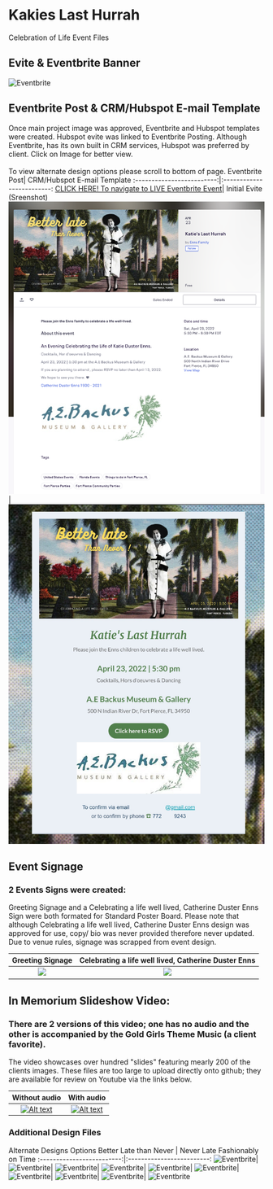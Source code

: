 # Kakies Last Hurrah
Celebration of Life Event Files
## Evite &  Eventbrite Banner
![Eventbrite](https://github.com/f-marquez/Kakies_last_hurrah/blob/main/EventBanner/9.png)
## Eventbrite Post & CRM/Hubspot E-mail Template
Once main project image was approved, Eventbrite and Hubspot templates were created. Hubspot evite was linked to Eventbrite Posting.
Although Eventbrite, has its own built in CRM services, Hubspot was preferred by client. Click on Image for better view. 
<br>
<br>
To view alternate design options please scroll to bottom of page.
Eventbrite Post| CRM/Hubspot E-mail Template
:-------------------------:|:-------------------------:
[CLICK HERE! To navigate to LIVE Eventbrite Event](https://www.eventbrite.com/e/katies-last-hurrah-tickets-311857563367)| Initial Evite (Sreenshot)
![Eventbrite](https://github.com/f-marquez/Kakies_last_hurrah/blob/main/Screen%20Shot%202022-04-23%20at%2012.20.03%20AM.png)| ![Hubspot](https://github.com/f-marquez/Kakies_last_hurrah/blob/main/HUBSPOT%20SS.jpeg)


## Event Signage
### 2 Events Signs were created:
Greeting Signage and a Celebrating a life well lived, Catherine Duster Enns Sign were both formated for Standard Poster Board.
Please note that although Celebrating a life well lived, Catherine Duster Enns design was approved for use, copy/ bio  was never provided therefore never updated. Due to venue rules, signage was scrapped from event design.

Greeting Signage| Celebrating a life well lived, Catherine Duster Enns
:-------------------------:|:-------------------------:
![](https://github.com/f-marquez/Kakies_last_hurrah/blob/main/Better%20late%20Than%20Never%20!/3.png)  |  ![](https://github.com/f-marquez/Kakies_last_hurrah/blob/main/Better%20late%20Than%20Never%20!/4.png)


## In Memorium Slideshow Video: 
### There are 2 versions of this video; one has no audio and the other is accompanied by the Gold Girls Theme Music (a client favorite).
 The video showcases over hundred "slides" featuring mearly 200 of the clients images. These files are too large to upload directly onto github; they are available for review on Youtube via the links below.
 
 Without audio             | With audio
:-------------------------:|:-------------------------:
[![Alt text](https://img.youtube.com/vi/eQSYu4JPQUE/0.jpg)](https://www.youtube.com/watch?v=eQSYu4JPQUE)  | [![Alt text](https://img.youtube.com/vi/eQSYu4JPQUE/0.jpg)](https://www.youtube.com/watch?v=eQSYu4JPQUE) 


### Additional Design Files
Alternate Designs Options
 Better Late than Never |  Never Late Fashionably on Time
 :-------------------------:|:-------------------------:
 ![Eventbrite](https://github.com/f-marquez/Kakies_last_hurrah/blob/main/EventBanner/2.png)|![Eventbrite](https://github.com/f-marquez/Kakies_last_hurrah/blob/main/EventBanner/3.png)|
 ![Eventbrite](https://github.com/f-marquez/Kakies_last_hurrah/blob/main/EventBanner/5.png)| ![Eventbrite](https://github.com/f-marquez/Kakies_last_hurrah/blob/main/EventBanner/4.png)|
 ![Eventbrite](https://github.com/f-marquez/Kakies_last_hurrah/blob/main/EventBanner/10.png)| ![Eventbrite](https://github.com/f-marquez/Kakies_last_hurrah/blob/main/EventBanner/7.png)|
 ![Eventbrite](https://github.com/f-marquez/Kakies_last_hurrah/blob/main/EventBanner/11.png)| ![Eventbrite](https://github.com/f-marquez/Kakies_last_hurrah/blob/main/EventBanner/6.png)|
![Eventbrite](https://github.com/f-marquez/Kakies_last_hurrah/blob/main/EventBanner/12.png)| ![Eventbrite](https://github.com/f-marquez/Kakies_last_hurrah/blob/main/EventBanner/8.png)
 
